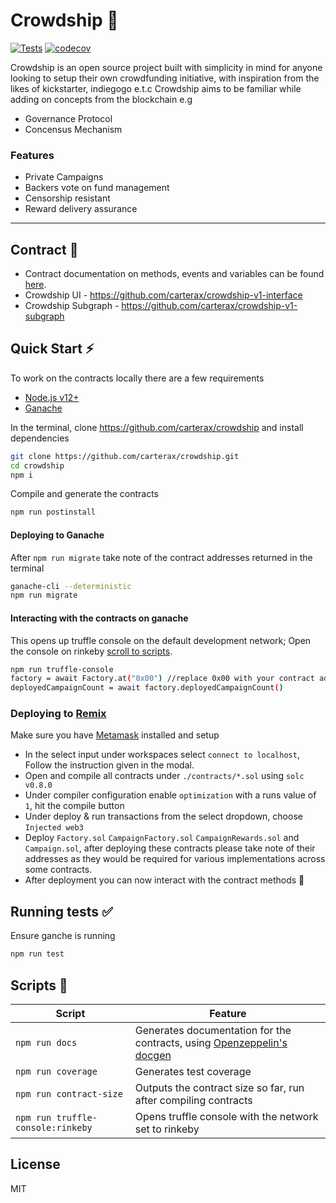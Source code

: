 # Crowdship 🚩

[![Tests](https://github.com/carterax/crowdship/actions/workflows/tests.yml/badge.svg)](https://github.com/carterax/crowdship/actions/workflows/tests.yml) [![codecov](https://codecov.io/gh/carterax/crowdship/branch/main/graph/badge.svg?token=9NQURT1YJD)](https://codecov.io/gh/carterax/crowdship)

Crowdship is an open source project built with simplicity in mind for anyone looking to setup their own crowdfunding initiative, with inspiration from the likes of kickstarter, indiegogo e.t.c Crowdship aims to be familiar while adding on concepts from the blockchain e.g

- Governance Protocol
- Concensus Mechanism

### Features

- Private Campaigns
- Backers vote on fund management
- Censorship resistant
- Reward delivery assurance

---

## Contract 📝

- Contract documentation on methods, events and variables can be found [here](https://github.com/carterax/crowdship/tree/main/docs).
- Crowdship UI - https://github.com/carterax/crowdship-v1-interface
- Crowdship Subgraph - https://github.com/carterax/crowdship-v1-subgraph

## Quick Start ⚡️

To work on the contracts locally there are a few requirements

- [Node.js v12+](https://nodejs.org/en/)
- [Ganache](https://www.npmjs.com/package/ganache-cli)

In the terminal, clone https://github.com/carterax/crowdship and install dependencies

```sh
git clone https://github.com/carterax/crowdship.git
cd crowdship
npm i
```

Compile and generate the contracts

```sh
npm run postinstall
```

#### Deploying to Ganache

After `npm run migrate` take note of the contract addresses returned in the terminal

```sh
ganache-cli --deterministic
npm run migrate
```

#### Interacting with the contracts on ganache

This opens up truffle console on the default development network; Open the console on rinkeby [scroll to scripts](https://github.com/carterax/crowdship#scripts-).

```sh
npm run truffle-console
factory = await Factory.at("0x00") //replace 0x00 with your contract address
deployedCampaignCount = await factory.deployedCampaignCount()
```

### Deploying to [Remix](http://remix.ethereum.org/)

Make sure you have [Metamask](https://metamask.io/) installed and setup

- In the select input under workspaces select `connect to localhost`, Follow the instruction given in the modal.
- Open and compile all contracts under `./contracts/*.sol` using `solc v0.8.0`
- Under compiler configuration enable `optimization` with a runs value of `1`, hit the compile button
- Under deploy & run transactions from the select dropdown, choose `Injected web3`
- Deploy `Factory.sol` `CampaignFactory.sol` `CampaignRewards.sol` and `Campaign.sol`, after deploying these contracts please take note of their addresses as they would be required for various implementations across some contracts.
- After deployment you can now interact with the contract methods 🎉

## Running tests ✅

Ensure ganche is running

```sh
npm run test
```

## Scripts 🔨

| Script                            | Feature                                                                                                                   |
| --------------------------------- | ------------------------------------------------------------------------------------------------------------------------- |
| `npm run docs`                    | Generates documentation for the contracts, using [Openzeppelin's docgen](https://github.com/OpenZeppelin/solidity-docgen) |
| `npm run coverage`                | Generates test coverage                                                                                                   |
| `npm run contract-size`           | Outputs the contract size so far, run after compiling contracts                                                           |
| `npm run truffle-console:rinkeby` | Opens truffle console with the network set to rinkeby                                                                     |

## License

MIT
